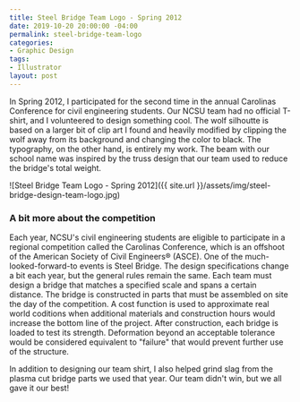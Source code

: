```yaml
---
title: Steel Bridge Team Logo - Spring 2012
date: 2019-10-20 20:00:00 -04:00
permalink: steel-bridge-team-logo
categories:
- Graphic Design
tags:
- Illustrator
layout: post
---
```


In Spring 2012, I participated for the second time in the annual Carolinas Conference for civil engineering students. Our NCSU team had no official T-shirt, and I volunteered to design something cool. The wolf silhoutte is based on a larger bit of clip art I found and heavily modified by clipping the wolf away from its background and changing the color to black. The typography, on the other hand, is entirely my work. The beam with our school name was inspired by the truss design that our team used to reduce the bridge's total weight. 

![Steel Bridge Team Logo - Spring 2012]({{ site.url }}/assets/img/steel-bridge-design-team-logo.jpg)


### A bit more about the competition
Each year, NCSU's civil engineering students are eligible to participate in a regional competition called the Carolinas Conference, which is an offshoot of the American Society of Civil Engineers&#174; (ASCE). One of the much-looked-forward-to events is Steel Bridge. The design specifications change a bit each year, but the general rules remain the same. Each team must design a bridge that matches a specified scale and spans a certain distance. The bridge is constructed in parts that must be assembled on site the day of the competition. A cost function is used to approximate real world coditions when additional materials and construction hours would increase the bottom line of the project. After construction, each bridge is loaded to test its strength. Deformation beyond an acceptable tolerance would be considered equivalent to "failure" that would prevent further use of the structure.

In addition to designing our team shirt, I also helped grind slag from the plasma cut bridge parts we used that year. Our team didn't win, but we all gave it our best!
